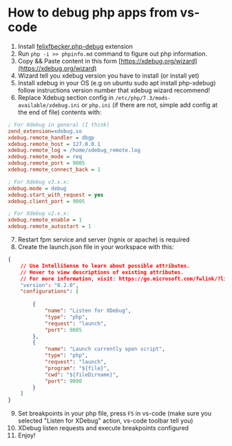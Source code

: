 # How to debug php apps from vs-code
1. Install [felixfbecker.php-debug](https://marketplace.visualstudio.com/items?itemName=felixfbecker.php-debug) extension
2. Run `php -i >> phpinfo.md` command to figure out php information.
3. Copy && Paste content in this form [https://xdebug.org/wizard](https://xdebug.org/wizard)
4. Wizard tell you xdebug version you have to install (or install yet)
5. Install xdebug in your OS (e.g on ubuntu sudo apt install php-xdebug) follow instructions version number that xdebug wizard recommend!
6. Replace Xdebug section config in `/etc/php/7.3/mods-available/xdebug.ini` or `php.ini` (if there are not, simple add config at the end of file) contents with:
```ini
; For Xdebug in general (I think)
zend_extension=xdebug.so
xdebug.remote_handler = dbgp
xdebug.remote_host = 127.0.0.1
xdebug.remote_log = /home/xdebug_remote.log
xdebug.remote_mode = req
xdebug.remote_port = 9005
xdebug.remote_connect_back = 1

; For Xdebug v3.x.x:
xdebug.mode = debug
xdebug.start_with_request = yes
xdebug.client_port = 9005

; For Xdebug v2.x.x:
xdebug.remote_enable = 1
xdebug.remote_autostart = 1
```
7. Restart fpm service and server (ngnix or apache) is required
8. Create the launch.json file in your workspace with this:
```json
{
    // Use IntelliSense to learn about possible attributes.
    // Hover to view descriptions of existing attributes.
    // For more information, visit: https://go.microsoft.com/fwlink/?linkid=830387
    "version": "0.2.0",
    "configurations": [
        
        {
            "name": "Listen for XDebug",
            "type": "php",
            "request": "launch",
            "port": 9005
        },
        {
            "name": "Launch currently open script",
            "type": "php",
            "request": "launch",
            "program": "${file}",
            "cwd": "${fileDirname}",
            "port": 9000
        }
    ]
}
```
9. Set breakpoints in your php file, press `F5` in vs-code (make sure you selected "Listen for XDebug" action, vs-code toolbar tell you)
10. XDebug listen requests and execute breakpoints configured
11. Enjoy!
